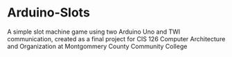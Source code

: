 # Arduino-Slots
A simple slot machine game using two Arduino Uno and TWI communication, created as a final project for CIS 126 Computer Architecture and Organization at Montgommery County Community College
